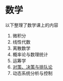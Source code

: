 # 数学

以下整理了数学课上的内容

1. 微积分
2. 线性代数
3. 离散数学
4. 概率论与数理统计
5. 运筹学
6. [对策、决策与排队论](queue-theory/index.md)
7. 动态系统分析与控制